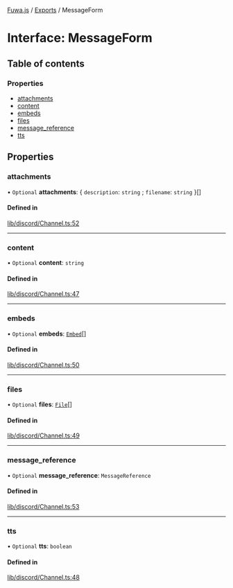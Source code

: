 [Fuwa.js](../README.md) / [Exports](../modules.md) / MessageForm

# Interface: MessageForm

## Table of contents

### Properties

- [attachments](MessageForm.md#attachments)
- [content](MessageForm.md#content)
- [embeds](MessageForm.md#embeds)
- [files](MessageForm.md#files)
- [message\_reference](MessageForm.md#message_reference)
- [tts](MessageForm.md#tts)

## Properties

### attachments

• `Optional` **attachments**: { `description`: `string` ; `filename`: `string`  }[]

#### Defined in

[lib/discord/Channel.ts:52](https://github.com/fuwajs/fuwa.js/blob/2dc8ebd/src/lib/discord/Channel.ts#L52)

___

### content

• `Optional` **content**: `string`

#### Defined in

[lib/discord/Channel.ts:47](https://github.com/fuwajs/fuwa.js/blob/2dc8ebd/src/lib/discord/Channel.ts#L47)

___

### embeds

• `Optional` **embeds**: [`Embed`](../classes/Embed.md)[]

#### Defined in

[lib/discord/Channel.ts:50](https://github.com/fuwajs/fuwa.js/blob/2dc8ebd/src/lib/discord/Channel.ts#L50)

___

### files

• `Optional` **files**: [`File`](../classes/File.md)[]

#### Defined in

[lib/discord/Channel.ts:49](https://github.com/fuwajs/fuwa.js/blob/2dc8ebd/src/lib/discord/Channel.ts#L49)

___

### message\_reference

• `Optional` **message\_reference**: `MessageReference`

#### Defined in

[lib/discord/Channel.ts:53](https://github.com/fuwajs/fuwa.js/blob/2dc8ebd/src/lib/discord/Channel.ts#L53)

___

### tts

• `Optional` **tts**: `boolean`

#### Defined in

[lib/discord/Channel.ts:48](https://github.com/fuwajs/fuwa.js/blob/2dc8ebd/src/lib/discord/Channel.ts#L48)
